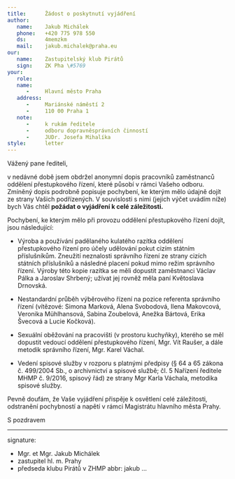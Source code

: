 ```yaml
---
title:      Žádost o poskytnutí vyjádření
author:
   name:    Jakub Michálek
   phone:   +420 775 978 550
   ds:      4memzkm
   mail:    jakub.michalek@praha.eu
our:
   name:    Zastupitelský klub Pirátů
   sign:    ZK Pha \#5769
your:
   role:    
   name:    
      -     Hlavní město Praha
   address:
      -     Mariánské náměstí 2
      -     110 00 Praha 1
   note:    
      -     k rukám ředitele 
      -     odboru dopravněsprávních činností
      -     JUDr. Josefa Mihalíka
style:      letter
---
```


Vážený pane řediteli,

v nedávné době jsem obdržel anonymní dopis pracovníků zaměstnanců oddělení přestupkového řízení, které působí v rámci Vašeho odboru. Zmíněný dopis podrobně popisuje pochybení, ke kterým mělo údajně dojít ze strany Vašich podřízených. V souvislosti s nimi (jejich výčet uvádím níže) bych Vás chtěl **požádat o vyjádření k celé záležitosti.**

Pochybení, ke kterým mělo při provozu oddělení přestupkového řízení dojít, jsou následující: 

* Výroba a používání padělaného kulatého razítka oddělení přestupkového řízení pro účely udělování pokut cizím státním příslušníkům. Zneužití neznalosti správního řízení ze strany cizích státních příslušníků a následné placení pokud mimo režim správního řízení. Výroby této kopie razítka se měli dopustit zaměstnanci Václav Pálka a Jaroslav Shrbený; užívat jej rovněž měla paní Květoslava Drnovská.

* Nestandardní průběh výběrového řízení na pozice referenta správního řízení (vítězové: Simona Marková, Alena Svobodová, Ilena Makovcová, Veronika Mühlhansová, Sabina Zoubelová, Anežka Bártová, Erika Švecová a Lucie Kočková).

* Sexuální oběžování na pracovišti (v prostoru kuchyňky), kterého se měl dopustit vedoucí oddělení přestupkového řízení, Mgr. Vít Raušer, a dále metodik správního řízení, Mgr. Karel Váchal.

* Vedení spisové služby v rozporu s platnými předpisy (§ 64 a 65 zákona č. 499/2004 Sb., o archivnictví a spisové službě; čl. 5 Nařízení ředitele MHMP č. 9/2016, spisový řád) ze strany Mgr Karla Váchala, metodika spisové služby.

Pevně doufám, že Vaše vyjádření přispěje k osvětlení celé záležitosti, odstranění pochybností a napětí v rámci Magistrátu hlavního města Prahy.

S pozdravem

---
signature: 
  - Mgr. et Mgr. Jakub Michálek
  - zastupitel hl. m. Prahy
  - předseda klubu Pirátů v ZHMP
abbr:       jakub
...
